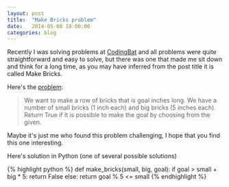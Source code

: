 ```yaml
---
layout: post
title:  "Make Bricks problem"
date:   2014-05-08 18:00:00
categories: blog
---
```


Recently I was solving problems at [CodingBat](http://codingbat.com/) and all problems were quite straightforward and easy to solve, but there was one that made me sit down and think for a long time, as you may have inferred from the post title it is called Make Bricks.

Here's the [problem](http://codingbat.com/prob/p118406):

> We want to make a row of bricks that is goal inches long. We have a number of small bricks (1 inch each) and big bricks (5 inches each). Return True if it is possible to make the goal by choosing from the given.

Maybe it's just me who found this problem challenging, I hope that you find this one interesting.

Here's solution in Python (one of several possible solutions)

{% highlight python %}
def make_bricks(small, big, goal):
    if goal > small + big * 5:
        return False
    else:
        return goal % 5 <= small
{% endhighlight %}